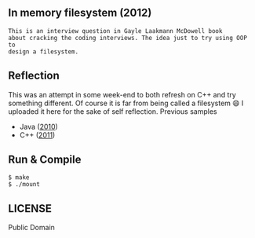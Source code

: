 ## In memory filesystem (2012)

```
This is an interview question in Gayle Laakmann McDowell book
about cracking the coding interviews. The idea just to try using OOP to
design a filesystem.
```

## Reflection

This was an attempt in some week-end to both refresh on C++ and try
something different. Of course it is far from being called a filesystem
:smile: I uploaded it here for the sake of self reflection. Previous
samples
- Java ([2010](https://github.com/laithshadeed/expression-tree))
- C++ ([2011](https://github.com/laithshadeed/log-parser))

## Run & Compile

```
$ make
$ ./mount
```

## LICENSE

Public Domain
